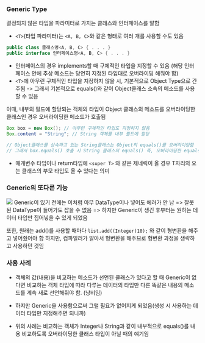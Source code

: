 ### Generic Type
결정되지 않은 타입을 파라미터로 가지는 클래스와 인터페이스를 말함
- `<T>`(타입 파라미터)는 `<A, B, C>`와 같은 형태로 여러 개를 사용할 수도 있음
```java
public class 클래스명<A, B, C> { . . . }
public interface 인터페이스명<A, B, C> { . . . }
```
- 인터페이스의 경우 implements할 때 구체적인 타입을 지정할 수 있음 (해당 인터페이스 안에 추상 메소드는 당연히 지정된 타입대로 오버라이딩 해줘야 함)
- `<T>`에 아무런 구체적인 타입을 지정하지 않을 시, 기본적으로 Object Type으로 간주됨
-> 그래서 기본적으로 equals()와 같이 Object클래스 소속의 메소드를 사용할 수 있음

이때, 내부의 필드에 할당되는 객체의 타입이 Object 클래스의 메소드를 오버라이딩한 클래스인 경우 오버라이딩한 메소드가 호출됨
```java
Box box = new Box(); // 아무런 구체적인 타입도 지정하지 않음
Box.content = "String"; // String 객체를 내부 필드에 할당

// Object클래스를 상속하고 있는 String클래스는 Object의 equals()를 오버라이딩함
// 그래서 box.equals() 호출 시 String 클래스의 equals() 즉, 오버라이딩한 equals()가 호출될 것임 
```

- 매개변수 타입이나 return타입에 `<super T>` 와 같은 제네릭이 올 경우 T자리의 오는 클래스의 부모 타입도 올 수 있다는 의미

### Generic의 또다른 기능
![](../../README_resources/Pasted%20image%2020231018172051.png)
Generic이 있기 전에는 이처럼 아무 DataType이나 넣어도 에러가 안 남 
=> 잘못된 DataType이 들어가도 잡을 수 없음 
=> 하지만 Generic이 생긴 후부터는 원하는 데이터 타입만 집어넣을 수 있게 되었음

또한, 원래는 add()를 사용할 때마다 `list.add((Integer)10);` 와 같이 형변환을 해주고 넣어줬어야 함 하지만, 컴파일러가 알아서 형변환을 해주므로 형변환 과정을 생략하고 사용하던 것임

### 사용 사례
- 객체의 값(내용)을 비교하는 메소드가 선언된 클래스가 있다고 할 때 Generic이 없다면 비교하는 객체 타입에 따라 다루는 데이터의 타입만 다른 똑같은 내용의 메소드를 계속 새로 선언해줘야 함. (낭비임)
- 하지만 Generic을 사용함으로써 그럴 필요가 없어지게 되었음(생성 시 사용하는 데이터 타입만 지정해주면 되니까)

- 위의 사례는 비교하는 객체가 Integer나 String과 같이 내부적으로 equals()를 내용 비교하도록 오버라이딩한 클래스 타입이 아닐 때의 얘기임